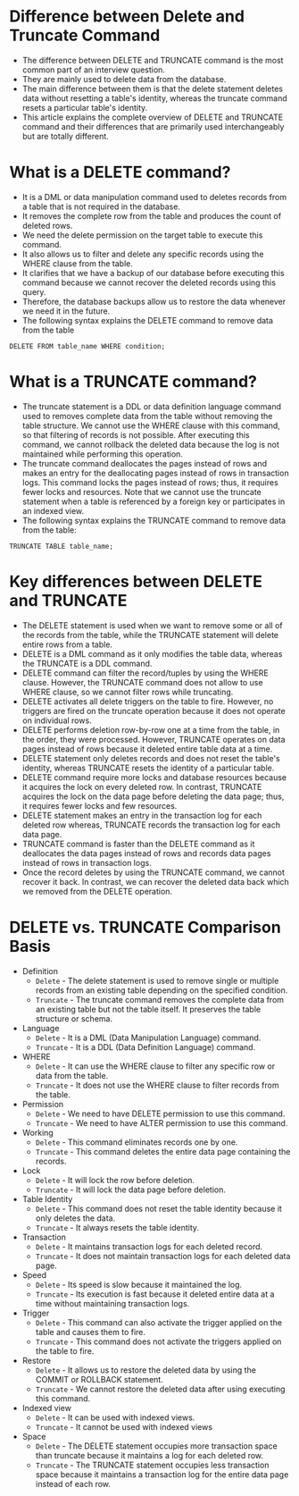# Difference between Delete and Truncate Command
* The difference between DELETE and TRUNCATE command is the most common part of an interview question. 
* They are mainly used to delete data from the database. 
* The main difference between them is that the delete statement deletes data without resetting a table's identity, whereas the truncate command resets a particular table's identity. 
* This article explains the complete overview of DELETE and TRUNCATE command and their differences that are primarily used interchangeably but are totally different.

# What is a DELETE command?
* It is a DML or data manipulation command used to deletes records from a table that is not required in the database. 
* It removes the complete row from the table and produces the count of deleted rows. 
* We need the delete permission on the target table to execute this command. 
* It also allows us to filter and delete any specific records using the WHERE clause from the table.
* It clarifies that we have a backup of our database before executing this command because we cannot recover the deleted records using this query. 
* Therefore, the database backups allow us to restore the data whenever we need it in the future.
* The following syntax explains the DELETE command to remove data from the table
```
DELETE FROM table_name WHERE condition;  
```

# What is a TRUNCATE command?
* The truncate statement is a DDL or data definition language command used to removes complete data from the table without removing the table structure. We cannot use the WHERE clause with this command, so that filtering of records is not possible. After executing this command, we cannot rollback the deleted data because the log is not maintained while performing this operation.
* The truncate command deallocates the pages instead of rows and makes an entry for the deallocating pages instead of rows in transaction logs. This command locks the pages instead of rows; thus, it requires fewer locks and resources. Note that we cannot use the truncate statement when a table is referenced by a foreign key or participates in an indexed view.
* The following syntax explains the TRUNCATE command to remove data from the table:
```
TRUNCATE TABLE table_name;  
```

# Key differences between DELETE and TRUNCATE
* The DELETE statement is used when we want to remove some or all of the records from the table, while the TRUNCATE statement will delete entire rows from a table.
* DELETE is a DML command as it only modifies the table data, whereas the TRUNCATE is a DDL command.
* DELETE command can filter the record/tuples by using the WHERE clause. However, the TRUNCATE command does not allow to use WHERE clause, so we cannot filter rows while truncating.
* DELETE activates all delete triggers on the table to fire. However, no triggers are fired on the truncate operation because it does not operate on individual rows.
* DELETE performs deletion row-by-row one at a time from the table, in the order, they were processed. However, TRUNCATE operates on data pages instead of rows because it deleted entire table data at a time.
* DELETE statement only deletes records and does not reset the table's identity, whereas TRUNCATE resets the identity of a particular table.
* DELETE command require more locks and database resources because it acquires the lock on every deleted row. In contrast, TRUNCATE acquires the lock on the data page before deleting the data page; thus, it requires fewer locks and few resources.
* DELETE statement makes an entry in the transaction log for each deleted row whereas, TRUNCATE records the transaction log for each data page.
* TRUNCATE command is faster than the DELETE command as it deallocates the data pages instead of rows and records data pages instead of rows in transaction logs.
* Once the record deletes by using the TRUNCATE command, we cannot recover it back. In contrast, we can recover the deleted data back which we removed from the DELETE operation.

# DELETE vs. TRUNCATE Comparison Basis
* Definition
  * `Delete` - The delete statement is used to remove single or multiple records from an existing table depending on the specified condition.
  * `Truncate` - The truncate command removes the complete data from an existing table but not the table itself. It preserves the table structure or schema.
* Language
  * `Delete` - It is a DML (Data Manipulation Language) command.
  * `Truncate` - It is a DDL (Data Definition Language) command.
* WHERE
  * `Delete` - It can use the WHERE clause to filter any specific row or data from the table.
  * `Truncate` - It does not use the WHERE clause to filter records from the table.
* Permission
  * `Delete` - We need to have DELETE permission to use this command.
  * `Truncate` - We need to have ALTER permission to use this command.
* Working
  * `Delete` - This command eliminates records one by one.
  * `Truncate` - This command deletes the entire data page containing the records.
* Lock
  * `Delete` - It will lock the row before deletion.
  * `Truncate` - It will lock the data page before deletion.
* Table Identity
  * `Delete` - This command does not reset the table identity because it only deletes the data.
  * `Truncate` - It always resets the table identity.
* Transaction
  * `Delete` - 	It maintains transaction logs for each deleted record.
  * `Truncate` - It does not maintain transaction logs for each deleted data page.
* Speed
  * `Delete` - Its speed is slow because it maintained the log.
  * `Truncate` - Its execution is fast because it deleted entire data at a time without maintaining transaction logs.
* Trigger
  * `Delete` - This command can also activate the trigger applied on the table and causes them to fire.
  * `Truncate` - This command does not activate the triggers applied on the table to fire.
* Restore
  * `Delete` - It allows us to restore the deleted data by using the COMMIT or ROLLBACK statement.
  * `Truncate` - We cannot restore the deleted data after using executing this command.
* Indexed view
  * `Delete` - It can be used with indexed views.
  * `Truncate` - It cannot be used with indexed views
* Space
  * `Delete` - The DELETE statement occupies more transaction space than truncate because it maintains a log for each deleted row.
  * `Truncate` - The TRUNCATE statement occupies less transaction space because it maintains a transaction log for the entire data page instead of each row.
